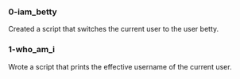 ### 0-iam_betty
Created a script that switches the current user to the user betty.
### 1-who_am_i
Wrote a script that prints the effective username of the current user.
